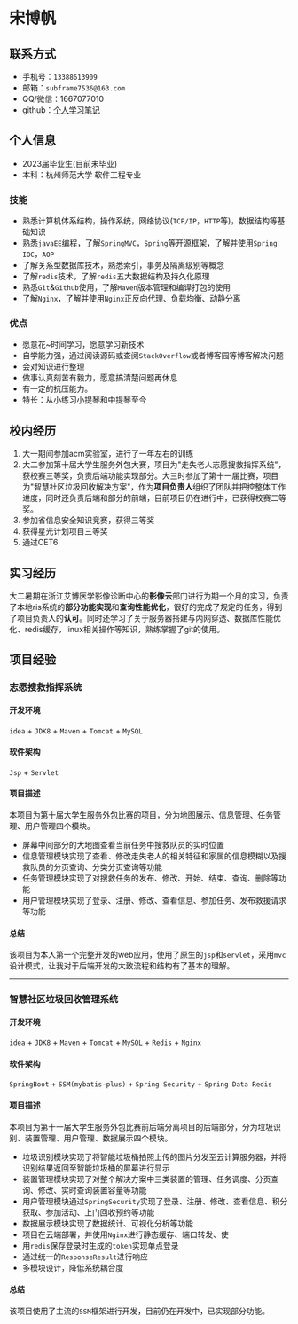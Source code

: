# 宋博帆

## 联系方式
* 手机号：`13388613909`
* 邮箱：`subframe7536@163.com`
* QQ/微信：1667077010
* github：[个人学习笔记](https://subframe7536.github.io/)
## 个人信息
- 2023届毕业生(目前未毕业)
- 本科：杭州师范大学 软件工程专业
### 技能
- 熟悉计算机体系结构，操作系统，网络协议(`TCP/IP`，`HTTP`等)，数据结构等基础知识
- 熟悉`javaEE`编程，了解`SpringMVC`，`Spring`等开源框架，了解并使用`Spring IOC`，`AOP`
- 了解关系型数据库技术，熟悉索引，事务及隔离级别等概念
- 了解`redis`技术，了解`redis`五大数据结构及持久化原理
- 熟悉`Git`&`Github`使用，了解`Maven`版本管理和编译打包的使用
- 了解`Nginx`，了解并使用`Nginx`正反向代理、负载均衡、动静分离
### 优点
- 愿意花~时间学习，愿意学习新技术
- 自学能力强，通过阅读源码或查阅`StackOverflow`或者博客园等博客解决问题
- 会对知识进行整理
- 做事认真刻苦有毅力，愿意搞清楚问题再休息
- 有一定的抗压能力。
- 特长：从小练习小提琴和中提琴至今
## 校内经历
1. 大一期间参加acm实验室，进行了一年左右的训练
2. 大二参加第十届大学生服务外包大赛，项目为"走失老人志愿搜救指挥系统"，获校赛三等奖，负责后端功能实现部分。大三时参加了第十一届比赛，项目为"智慧社区垃圾回收解决方案"，作为**项目负责人**组织了团队并把控整体工作进度，同时还负责后端和部分的前端，目前项目仍在进行中，已获得校赛二等奖。
3. 参加省信息安全知识竞赛，获得三等奖
4. 获得星光计划项目三等奖
5. 通过CET6
## 实习经历
大二暑期在浙江艾博医学影像诊断中心的**影像云**部门进行为期一个月的实习，负责了本地ris系统的**部分功能实现**和**查询性能优化**，很好的完成了规定的任务，得到了项目负责人的**认可**。同时还学习了关于服务器搭建与内网穿透、数据库性能优化、redis缓存，linux相关操作等知识，熟练掌握了git的使用。
## 项目经验
### 志愿搜救指挥系统
#### 开发环境
`idea` + `JDK8` + `Maven` + `Tomcat` + `MySQL` 
#### 软件架构
`Jsp` + `Servlet` 
#### 项目描述
本项目为第十届大学生服务外包比赛的项目，分为地图展示、信息管理、任务管理、用户管理四个模块。
- 屏幕中间部分的大地图查看当前任务中搜救队员的实时位置
- 信息管理模块实现了查看、修改走失老人的相关特征和家属的信息模糊以及搜救队员的分页查询、分类分页查询等功能
- 任务管理模块实现了对搜救任务的发布、修改、开始、结束、查询、删除等功能
- 用户管理模块实现了登录、注册、修改、查看信息、参加任务、发布救援请求等功能
#### 总结
该项目为本人第一个完整开发的web应用，使用了原生的`jsp`和`servlet`，采用`mvc`设计模式，让我对于后端开发的大致流程和结构有了基本的理解。

---
### 智慧社区垃圾回收管理系统
#### 开发环境 
`idea` + `JDK8` + `Maven` + `Tomcat` + `MySQL` + `Redis` + `Nginx`
#### 软件架构
`SpringBoot` + `SSM(mybatis-plus)` + `Spring Security` + `Spring Data Redis`
#### 项目描述
本项目为第十一届大学生服务外包比赛前后端分离项目的后端部分，分为垃圾识别、装置管理、用户管理、数据展示四个模块。
- 垃圾识别模块实现了将智能垃圾桶拍照上传的图片分发至云计算服务器，并将识别结果返回至智能垃圾桶的屏幕进行显示
- 装置管理模块实现了对整个解决方案中三类装置的管理、任务调度、分页查询、修改、实时查询装置容量等功能
- 用户管理模块通过`SpringSecurity`实现了登录、注册、修改、查看信息、积分获取、参加活动、上门回收预约等功能
- 数据展示模块实现了数据统计、可视化分析等功能
- 项目在云端部署，并使用`Nginx`进行静态缓存、端口转发、使
- 用`redis`保存登录时生成的`token`实现单点登录
- 通过统一的`ResponseResult`进行响应
- 多模块设计，降低系统耦合度
#### 总结
该项目使用了主流的`SSM`框架进行开发，目前仍在开发中，已实现部分功能。